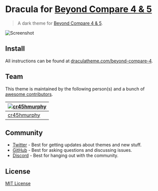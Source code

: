 # Dracula for [Beyond Compare 4 & 5](https://www.scootersoftware.com/download.php)

> A dark theme for [Beyond Compare 4 & 5](https://www.scootersoftware.com/download.php).

![Screenshot](./screenshot.png)

## Install

All instructions can be found at [draculatheme.com/beyond-compare-4](https://draculatheme.com/beyond-compare-4).

## Team

This theme is maintained by the following person(s) and a bunch of [awesome contributors](https://github.com/dracula/beyond-compare-4/graphs/contributors).

| [![cr45hmurphy](https://github.com/cr45hmurphy.png?size=100)](https://github.com/cr45hmurphy) |
| --------------------------------------------------------------------------------------------- |
| [cr45hmurphy](https://github.com/cr45hmurphy)                                                 |

## Community

- [Twitter](https://twitter.com/draculatheme) - Best for getting updates about themes and new stuff.
- [GitHub](https://github.com/dracula/dracula-theme/discussions) - Best for asking questions and discussing issues.
- [Discord](https://draculatheme.com/discord-invite) - Best for hanging out with the community.

## License

[MIT License](./LICENSE)

